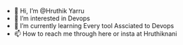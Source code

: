 - 👋 Hi, I’m @Hruthik Yarru
- 👀 I’m interested in Devops
- 🌱 I’m currently learning Every tool Assciated to Devops
- 📫 How to reach me through here or insta at Hruthiknani

<!---
hruhtik0606/hruhtik0606 is a ✨ special ✨ repository because its `README.md` (this file) appears on your GitHub profile.
You can click the Preview link to take a look at your changes.
--->
